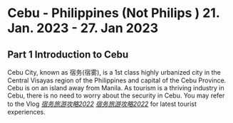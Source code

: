# Cebu - Philippines (Not Philips ) 21. Jan. 2023 - 27. Jan 2023
## Part 1 Introduction to Cebu
Cebu City, known as 宿务(宿雾), is a 1st class highly urbanized city in the Central Visayas region of the Philippines and capital of the Cebu Province.
Cebu is on an island away from Manila. As tourism is a thriving industry in Cebu, there is no need to worry about the security in Cebu. 
You may refer to the Vlog *[宿务旅游攻略2022](https://youtu.be/qIB_sNAncQU)* *[宿务旅游攻略2022](https://youtu.be/VCAyanD0o-I)* for latest tourist experiences. 
